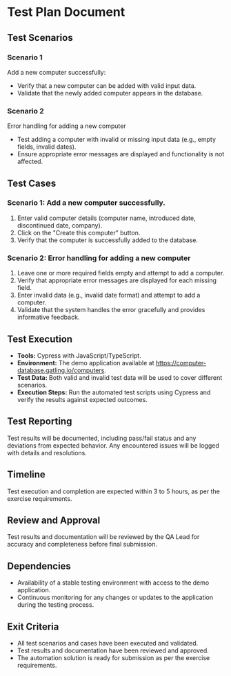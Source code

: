 # Test Plan Document


## Test Scenarios


### Scenario 1

Add a new computer successfully:
- Verify that a new computer can be added with valid input data.
- Validate that the newly added computer appears in the database.


### Scenario 2

Error handling for adding a new computer
- Test adding a computer with invalid or missing input data (e.g., empty fields, invalid dates).
- Ensure appropriate error messages are displayed and functionality is not affected.


## Test Cases


### Scenario 1: Add a new computer successfully.

1. Enter valid computer details (computer name, introduced date, discontinued date, company).
2. Click on the "Create this computer" button.
3. Verify that the computer is successfully added to the database.


### Scenario 2: Error handling for adding a new computer

1. Leave one or more required fields empty and attempt to add a computer.
2. Verify that appropriate error messages are displayed for each missing field.
3. Enter invalid data (e.g., invalid date format) and attempt to add a computer.
4. Validate that the system handles the error gracefully and provides informative feedback.


## Test Execution

- **Tools:** Cypress with JavaScript/TypeScript.
- **Environment:** The demo application available at https://computer-database.gatling.io/computers.
- **Test Data:** Both valid and invalid test data will be used to cover different scenarios.
- **Execution Steps:** Run the automated test scripts using Cypress and verify the results against expected outcomes.


## Test Reporting

Test results will be documented, including pass/fail status and any deviations from expected behavior.
Any encountered issues will be logged with details and resolutions.


## Timeline

Test execution and completion are expected within 3 to 5 hours, as per the exercise requirements.


## Review and Approval

Test results and documentation will be reviewed by the QA Lead for accuracy and completeness before final submission.


## Dependencies

- Availability of a stable testing environment with access to the demo application.
- Continuous monitoring for any changes or updates to the application during the testing process.

## Exit Criteria

- All test scenarios and cases have been executed and validated.
- Test results and documentation have been reviewed and approved.
- The automation solution is ready for submission as per the exercise requirements.
